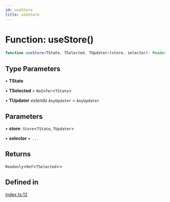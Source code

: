 ```yaml
---
id: useStore
title: useStore
---
```


# Function: useStore()

```ts
function useStore<TState, TSelected, TUpdater>(store, selector): Readonly<Ref<TSelected>>
```

## Type Parameters

• **TState**

• **TSelected** = `NoInfer`\<`TState`\>

• **TUpdater** *extends* `AnyUpdater` = `AnyUpdater`

## Parameters

• **store**: `Store`\<`TState`, `TUpdater`\>

• **selector** = `...`

## Returns

`Readonly`\<`Ref`\<`TSelected`\>\>

## Defined in

[index.ts:12](https://github.com/TanStack/store/blob/main/packages/vue-store/src/index.ts#L12)

